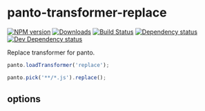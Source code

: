 # panto-transformer-replace
[![NPM version][npm-image]][npm-url] [![Downloads][downloads-image]][npm-url] [![Build Status][travis-image]][travis-url] [![Dependency status][david-dm-image]][david-dm-url] [![Dev Dependency status][david-dm-dev-image]][david-dm-dev-url]

Replace transformer for panto.

```js
panto.loadTransformer('replace');

panto.pick('**/*.js').replace();
```

## options

[npm-url]: https://npmjs.org/package/panto-transformer-replace
[downloads-image]: http://img.shields.io/npm/dm/panto-transformer-replace.svg
[npm-image]: http://img.shields.io/npm/v/panto-transformer-replace.svg
[travis-url]: https://travis-ci.org/pantojs/panto-transformer-replace
[travis-image]: http://img.shields.io/travis/pantojs/panto-transformer-replace.svg
[david-dm-url]:https://david-dm.org/pantojs/panto-transformer-replace
[david-dm-image]:https://david-dm.org/pantojs/panto-transformer-replace.svg
[david-dm-dev-url]:https://david-dm.org/pantojs/panto-transformer-replace#info=devDependencies
[david-dm-dev-image]:https://david-dm.org/pantojs/panto-transformer-replace/dev-status.svg
